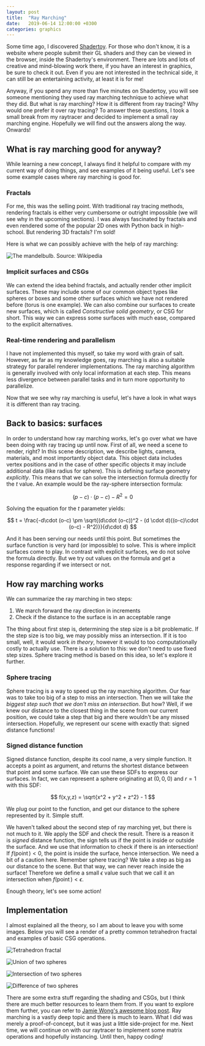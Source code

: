 ```yaml
---
layout: post
title:  "Ray Marching"
date:   2019-06-14 12:00:00 +0300
categories: graphics
---
```

Some time ago, I discovered [Shadertoy][shadertoy]. For those who don't know, it is a website where people submit their GL shaders and they can be viewed in the browser, inside the Shadertoy's environment. There are lots and lots of creative and mind-blowing work there, if you have an interest in graphics, be sure to check it out. Even if you are not interested in the technical side, it can still be an entertaining activity, at least it is for me!

Anyway, if you spend any more than five minutes on Shadertoy, you will see someone mentioning they used ray marching technique to achieve what they did. But what is ray marching? How it is different from ray tracing? Why would one prefer it over ray tracing? To answer these questions, I took a small break from my raytracer and decided to implement a small ray marching engine. Hopefully we will find out the answers along the way. Onwards!

## What is ray marching good for anyway?

While learning a new concept, I always find it helpful to compare with my current way of doing things, and see examples of it being useful. Let's see some example cases where ray marching is good for.

### Fractals
For me, this was the selling point. With traditional ray tracing methods, rendering fractals is either very cumbersome or outright impossible (we will see why in the upcoming sections). I was always fascinated by fractals and even rendered some of the popular 2D ones with Python back in high-school. But rendering 3D fractals? I'm sold!

Here is what we can possibly achieve with the help of ray marching:

![The mandelbulb. Source: Wikipedia](/assets/mandelbulb.jpg)

### Implicit surfaces and CSGs
We can extend the idea behind fractals, and actually render other implicit surfaces. These may include some of our common object types like spheres or boxes and some other surfaces which we have not rendered before (torus is one example). We can also combine our surfaces to create new surfaces, which is called *Constructive solid geometry*, or CSG for short. This way we can express some surfaces with much ease, compared to the explicit alternatives.

### Real-time rendering and parallelism
I have not implemented this myself, so take my word with grain of salt. However, as far as my knowledge goes, ray marching is also a suitable strategy for parallel renderer implementations. The ray marching algorithm is generally involved with only local information at each step. This means less divergence between parallel tasks and in turn more opportunity to parallelize.

Now that we see why ray marching is useful, let's have a look in what ways it is different than ray tracing.

## Back to basics: surfaces
In order to understand how ray marching works, let's go over what we have been doing with ray tracing up until now. First of all, we need a scene to render, right? In this scene description, we describe lights, camera, materials, and most importantly object data. This object data includes vertex positions and in the case of other specific objects it may include additional data (like radius for sphere). This is defining surface geometry *explicitly*. This means that we can solve the intersection formula directly for the $t$ value. An example would be the ray-sphere intersection formula:

$$
(p - c)\cdot(p - c) - R^2 = 0
$$

Solving the equation for the $t$ parameter yields:

$$
t = \frac{-d\cdot (o-c) \pm \sqrt{(d\cdot (o-c))^2 - (d \cdot d)((o-c)\cdot (o-c) - R^2)}}{d\cdot d}
$$

And it has been serving our needs until this point. But sometimes the surface function is very hard (or impossible) to solve. This is where implicit surfaces come to play. In contrast with explicit surfaces, we do not solve the formula directly. But we try out values on the formula and get a response regarding if we intersect or not.

## How ray marching works
We can summarize the ray marching in two steps:

1. We march forward the ray direction in increments
2. Check if the distance to the surface is in an acceptable range

The thing about first step is, determining the step size is a bit problematic. If the step size is too big, we may possibly miss an intersection. If it is too small, well, it would work *in theory*, however it would to too computationally costly to actually use. There is a solution to this: we don't need to use fixed step sizes. Sphere tracing method is based on this idea, so let's explore it further.

### Sphere tracing
Sphere tracing is a way to speed up the ray marching algorithm. Our fear was to take too big of a step to miss an intersection. Then we will take *the biggest step such that we don't miss an intersection*. But how? Well, if we knew our distance to the closest thing in the scene from our current position, we could take a step that big and there wouldn't be any missed intersection. Hopefully, we represent our scene with exactly that: signed distance functions!

### Signed distance function
Signed distance function, despite its cool name, a very simple function. It accepts a point as argument, and returns the shortest distance between that point and some surface. We can use these SDFs to express our surfaces. In fact, we can represent a sphere originating at $(0, 0, 0)$ and $r=1$ with this SDF:

$$
f(x,y,z) = \sqrt{x^2 + y^2 + z^2} - 1
$$

We plug our point to the function, and get our distance to the sphere represented by it. Simple stuff.

We haven't talked about the second step of ray marching yet, but there is not much to it. We apply the SDF and check the result. There is a reason it is *signed* distance function, the sign tells us if the point is inside or outside the surface. And we use that information to check if there is an intersection! If $f(\operatorname{point}) < 0$, the point is inside the surface, hence intersection. We need a bit of a caution here. Remember sphere tracing? We take a step as big as our distance to the scene. But that way, we can never reach inside the surface! Therefore we define a small $\epsilon$ value such that we call it an intersection when $f(\operatorname{point}) < \epsilon$.

Enough theory, let's see some action!

## Implementation

I almost explained all the theory, so I am about to leave you with some images. Below you will see a render of a pretty common tetrahedron fractal and examples of basic CSG operations.

![Tetrahedron fractal](/assets/tetrahedron.png)

![Union of two spheres](/assets/spheres_union.png)

![Intersection of two spheres](/assets/spheres_intersection.png)

![Difference of two spheres](/assets/spheres_diff.png)

There are some extra stuff regarding the shading and CSGs, but I think there are much better resources to learn them from. If you want to explore them further, you can refer to [Jamie Wong's awesome blog post][jamiewong]. Ray marching is a vastly deep topic and there is much to learn. What I did was merely a proof-of-concept, but it was just a little side-project for me. Next time, we will continue on with our raytracer to implement some matrix operations and hopefully instancing. Until then, happy coding!


[shadertoy]: https://www.shadertoy.com
[jamiewong]: http://jamie-wong.com/2016/07/15/ray-marching-signed-distance-functions/
